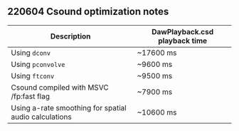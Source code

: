 
## 220604 Csound optimization notes
Description | DawPlayback.csd playback time
-|-
Using `dconv` | ~17600 ms
Using `pconvolve` | ~9600 ms
Using `ftconv` | ~9500 ms
Csound compiled with MSVC /fp:fast flag | ~7900 ms
Using a-rate smoothing for spatial audio calculations | ~10600 ms

